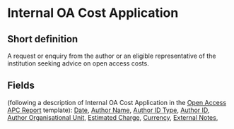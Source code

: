 # Internal OA Cost Application
## Short definition
A request or enquiry from the author or an eligible representative of the institution seeking advice on open access costs.
## Fields
(following a description of Internal OA Cost Application in the [Open Access APC Report](../Templates/Open%20Access%20APC%20Report.md) template):
[Date](../Object-Fields/Internal%20OA%20Cost%20Application/Date.md),
[Author Name](../Object-Fields/Internal%20OA%20Cost%20Application/Author%20Name.md),
[Author ID Type](../Object-Fields/Internal%20OA%20Cost%20Application/Author%20ID%20Type.md),
[Author ID](../Object-Fields/Internal%20OA%20Cost%20Application/Author%20ID.md),
[Author Organisational Unit](../Object-Fields/Internal%20OA%20Cost%20Application/Author%20Organisational%20Unit.md),
[Estimated Charge](../Object-Fields/Internal%20OA%20Cost%20Application/Estimated%20Charge.md),
[Currency](../Object-Fields/Internal%20OA%20Cost%20Application/Currency.md),
[External Notes](../Object-Fields/Internal%20OA%20Cost%20Application/External%20Notes.md),
